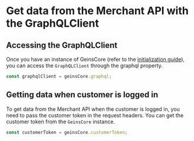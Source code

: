 # Get data from the Merchant API with the GraphQLClient

## Accessing the GraphQLClient

Once you have an instance of GeinsCore (refer to the [initialization guide](/core)), you can access the `GraphQLClient` through the graphql property.

```typescript
const graphqlClient = geinsCore.graphql;
```

## Getting data when customer is logged in

To get data from the Merchant API when the customer is logged in, you need to pass the customer token in the request headers. You can get the customer token from the `GeinsCore` instance.

```typescript
const customerToken = geinsCore.customerToken;
```
